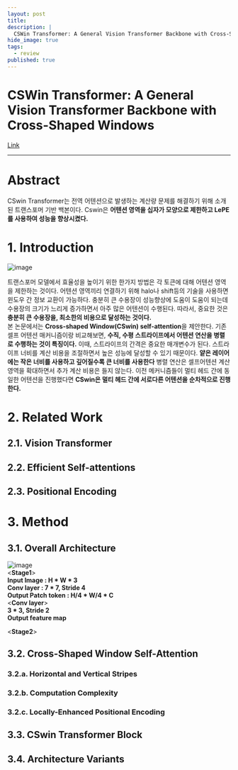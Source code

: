 ```yaml
---
layout: post
title: 
description: |
  CSWin Transformer: A General Vision Transformer Backbone with Cross-Shaped Windows, 9 Jan 2022, University of Science and Technology China, Microsoft.
hide_image: true
tags:
  - review
published: true
---
```


# CSWin Transformer: A General Vision Transformer Backbone with Cross-Shaped Windows
[Link](https://arxiv.org/abs/2107.00652)
* * *

# Abstract
CSwin Transformer는 전역 어텐션으로 발생하는 계산량 문제를 해결하기 위해 소개된 트랜스포머 기반 백본이다. Cswin은
**어텐션 영역을 십자가 모양으로 제한하고 LePE를 사용하여 성능을 향상시켰다.** 

# 1. Introduction
![image](https://user-images.githubusercontent.com/69246778/223364833-3c5fc46f-9402-469d-938b-7d1e7eca91bb.png)

트랜스포머 모델에서 효율성을 높이기 위한 한가지 방법은 각 토큰에 대해 어텐션 영역을 제한하는 것이다. 어텐션 영역끼리 연결하기 위해
halo나 shift등의 기술을 사용하면 윈도우 간 정보 교환이 가능하다. 충분히 큰 수용장이 성능향상에 도움이 도움이 되는데 수용장의 크기가
느리게 증가하면서 아주 많은 어텐션이 수행된다. 따라서, 중요한 것은 **충분히 큰 수용장을, 최소한의 비용으로 달성하는 것이다.**   
본 논문에서는 **Cross-shaped Window(CSwin) self-attention**을 제안한다. 기존 셀프 어텐션 매커니즘이랑 비교해보면, **수직, 수평
스트라이프에서 어텐션 연산을 병렬로 수행하는 것이 특징이다.** 이때, 스트라이프의 간격은 중요한 매개변수가 된다. 스트라이프 너비를
계산 비용을 조절하면서 높은 성능에 달성할 수 있기 때문이다. **얕은 레이어에는 작은 너비를 사용하고 깊어질수록 큰 너비를 
사용한다** 병렬 연산은 셀프어텐션 계산 영역을 확대하면서 추가 계산 비용은 들지 않는다. 이전 메커니즘들이 멀티 헤드 간에 동일한 
어텐션을 진행했다면 **CSwin은 멀티 헤드 간에 서로다른 어텐션을 순차적으로 진행한다.**

# 2. Related Work
## 2.1. Vision Transformer
## 2.2. Efficient Self-attentions
## 2.3. Positional Encoding

# 3. Method
## 3.1. Overall Architecture
![image](https://user-images.githubusercontent.com/69246778/192493775-faa94551-5c89-4d79-b8be-ddad15716310.png)   
<**Stage1**>   
**Input Image : H * W * 3**   
**Conv layer : 7 * 7, Stride 4**   
**Output Patch token : H/4 *  W/4 * C**   
<**Conv layer**>   
**3 * 3, Stride 2**   
**Output feature map**

<**Stage2**>   


## 3.2. Cross-Shaped Window Self-Attention
### 3.2.a. Horizontal and Vertical Stripes
### 3.2.b. Computation Complexity
### 3.2.c. Locally-Enhanced Positional Encoding
## 3.3. CSwin Transformer Block
## 3.4. Architecture Variants
